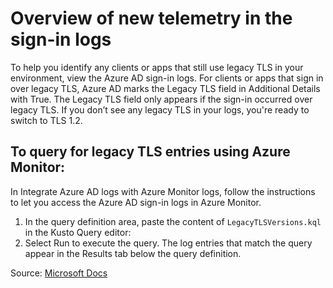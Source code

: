 # Overview of new telemetry in the sign-in logs
To help you identify any clients or apps that still use legacy TLS in your environment, view the Azure AD sign-in logs. For clients or apps that sign in over legacy TLS, Azure AD marks the Legacy TLS field in Additional Details with True. The Legacy TLS field only appears if the sign-in occurred over legacy TLS. If you don’t see any legacy TLS in your logs, you're ready to switch to TLS 1.2.

## To query for legacy TLS entries using Azure Monitor:
In Integrate Azure AD logs with Azure Monitor logs, follow the instructions to let you access the Azure AD sign-in logs in Azure Monitor.

1. In the query definition area, paste the content of `LegacyTLSVersions.kql` in the Kusto Query editor:
2. Select Run to execute the query. The log entries that match the query appear in the Results tab below the query definition.


Source: [Microsoft Docs](https://docs.microsoft.com/en-us/troubleshoot/azure/active-directory/enable-support-tls-environment?tabs=azure-monitor)
